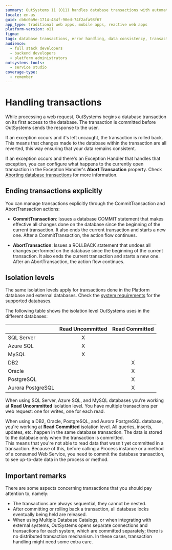 ```yaml
---
summary: OutSystems 11 (O11) handles database transactions with automatic and explicit controls, supporting various isolation levels.
locale: en-us
guid: cb6c0a9e-1714-484f-90ed-74f2afa98f67
app_type: traditional web apps, mobile apps, reactive web apps
platform-version: o11
figma:
tags: database transactions, error handling, data consistency, transaction management, isolation levels
audience:
  - full stack developers
  - backend developers
  - platform administrators
outsystems-tools:
  - service studio
coverage-type:
  - remember
---
```


# Handling transactions

While processing a web request, OutSystems begins a database transaction on its first access to the database. The transaction is committed before OutSystems sends the response to the user.

If an exception occurs and it's left uncaught, the transaction is rolled back. This means that changes made to the database within the transaction are all reverted, this way ensuring that your data remains consistent.

If an exception occurs and there's an Exception Handler that handles that exception, you can configure what happens to the currently open transaction in the Exception Handler's **Abort Transaction** property. Check [Aborting database transactions](../../lang/auto/class-exception-handler.md#aborting) for more information.

## Ending transactions explicitly

You can manage transactions explicitly through the CommitTransaction and AbortTransaction actions:

* **CommitTransaction**: Issues a database COMMIT statement that makes effective all changes done on the database since the beginning of the current transaction. It also ends the current transaction and starts a new one. After a CommitTransaction, the action flow continues.

* **AbortTransaction**: Issues a ROLLBACK statement that undoes all changes performed on the database since the beginning of the current transaction. It also ends the current transaction and starts a new one. After an AbortTransaction, the action flow continues. 

## Isolation levels

<div class="info" markdown="1">

The same isolation levels apply for transactions done in the Platform database and external databases. Check the [system requirements](../../../setup-infra-platform/setup/system-requirements.md) for the supported databases.

</div>

The following table shows the isolation level OutSystems uses in the different databases:

| | Read Uncommitted | Read Committed |
|---|:---:|:---:|
| SQL Server | X | |
| Azure SQL | X | |
| MySQL | X | |
| DB2 | | X |
| Oracle | | X |
| PostgreSQL | | X |
| Aurora PostgreSQL | | X |

  
When using SQL Server, Azure SQL, and MySQL databases you're working at **Read Uncommitted** isolation level. You have multiple transactions per web request: one for writes, one for each read.

When using a DB2, Oracle, PostgreSQL, and Aurora PostgreSQL database, you're working at **Read Committed** isolation level. All queries, inserts, updates, etc. happen in the same database transaction. The data is stored to the database only when the transaction is committed.  
This means that you're not able to read data that wasn't yet committed in a transaction. Because of this, before calling a Process instance or a method of a consumed Web Service, you need to commit the database transaction, to see up-to-date data in the process or method.

## Important remarks

There are some aspects concerning transactions that you should pay attention
to, namely:

* The transactions are always sequential, they cannot be nested.
* After committing or rolling back a transaction, all database locks eventually being held are released.
* When using Multiple Database Catalogs, or when integrating with external systems, OutSystems opens separate connections and transactions for each system, which are committed separately; there is no distributed transaction mechanism. In these cases, transaction handling might need some extra care.
